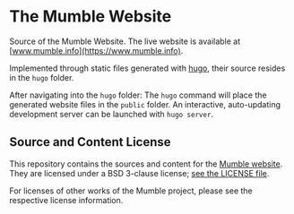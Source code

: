 # The Mumble Website

Source of the Mumble Website. The live website is available at [www.mumble.info](https://www.mumble.info).

Implemented through static files generated with [hugo](https://gohugo.io/), their source resides in the `hugo` folder.

After navigating into the `hugo` folder: The `hugo` command will place the generated website files in the `public` folder. An interactive, auto-updating development server can be launched with `hugo server`.

## Source and Content License

This repository contains the sources and content for the [Mumble website](https://www.mumble.info). They are licensed under a BSD 3-clause license; [see the LICENSE file](LICENSE).


For licenses of other works of the Mumble project, please see the respective license information.
